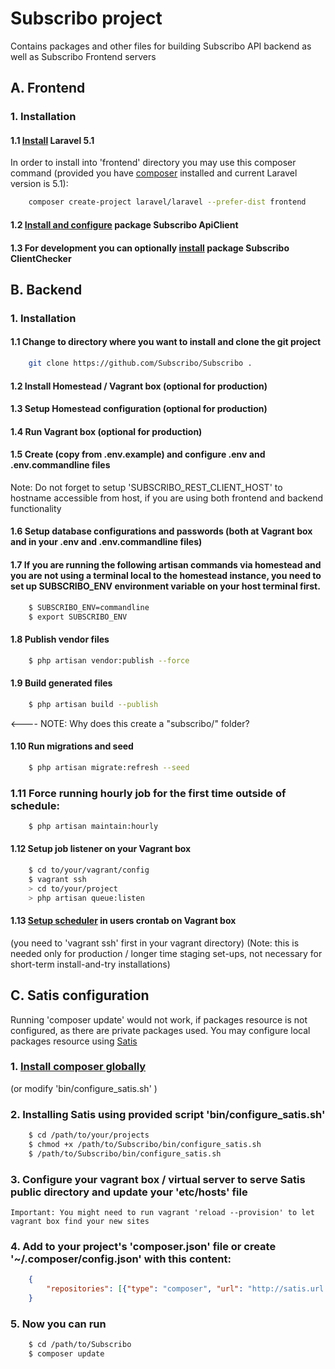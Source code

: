 # Subscribo project

Contains packages and other files for building Subscribo API backend as well as Subscribo Frontend servers

## A. Frontend

### 1. Installation

#### 1.1 [Install](http://laravel.com/docs/5.1/installation) Laravel 5.1

In order to install into 'frontend' directory you may use this composer command
(provided you have [composer](http://getcomposer.org) installed and current Laravel version is 5.1):

```sh
    composer create-project laravel/laravel --prefer-dist frontend
```

#### 1.2 [Install and configure](/vendor/subscribo/apiclient/README.md) package Subscribo ApiClient

#### 1.3 For development you can optionally [install](/vendor/subscribo/clientchecker/README.md) package Subscribo ClientChecker

## B. Backend

### 1. Installation

#### 1.1 Change to directory where you want to install and clone the git project

```sh
    git clone https://github.com/Subscribo/Subscribo .
```

#### 1.2 Install Homestead / Vagrant box (optional for production)

#### 1.3 Setup Homestead configuration (optional for production)

#### 1.4 Run Vagrant box (optional for production)

#### 1.5 Create (copy from .env.example) and configure .env and .env.commandline files
Note: Do not forget to setup 'SUBSCRIBO_REST_CLIENT_HOST' to hostname accessible from host,
if you are using both frontend and backend functionality

#### 1.6 Setup database configurations and passwords (both at Vagrant box and in your .env and .env.commandline files)

#### 1.7 If you are running the following artisan commands via homestead and you are not using a terminal local to the homestead instance, you need to set up SUBSCRIBO_ENV environment variable on your host terminal first.
```sh
    $ SUBSCRIBO_ENV=commandline
    $ export SUBSCRIBO_ENV
```
#### 1.8 Publish vendor files
```sh
    $ php artisan vendor:publish --force
```

#### 1.9 Build generated files
```sh
    $ php artisan build --publish
```

<---- NOTE: Why does this create a "subscribo/" folder? 


#### 1.10 Run migrations and seed
```sh
    $ php artisan migrate:refresh --seed
```

### 1.11 Force running hourly job for the first time outside of schedule:
```sh
    $ php artisan maintain:hourly
```

#### 1.12 Setup job listener on your Vagrant box
```sh
    $ cd to/your/vagrant/config
    $ vagrant ssh
    > cd to/your/project
    > php artisan queue:listen
```

#### 1.13 [Setup scheduler](http://laravel.com/docs/5.1/scheduling) in users crontab on Vagrant box
(you need to 'vagrant ssh' first in your vagrant directory)
(Note: this is needed only for production / longer time staging set-ups, not necessary for short-term install-and-try installations)

## C. Satis configuration

Running 'composer update' would not work, if packages resource is not configured, as there are private packages used.
You may configure local packages resource using [Satis](https://github.com/composer/satis)

### 1. [Install composer globally](https://getcomposer.org/doc/00-intro.md#globally)
(or modify 'bin/configure_satis.sh' )

### 2. Installing Satis using provided script 'bin/configure_satis.sh'

```sh
    $ cd /path/to/your/projects
    $ chmod +x /path/to/Subscribo/bin/configure_satis.sh
    $ /path/to/Subscribo/bin/configure_satis.sh
```

### 3. Configure your vagrant box / virtual server to serve Satis public directory and update your 'etc/hosts' file

    Important: You might need to run vagrant 'reload --provision' to let vagrant box find your new sites

### 4. Add to your project's 'composer.json' file or create '~/.composer/config.json' with this content:
```json
    {
        "repositories": [{"type": "composer", "url": "http://satis.url.you.provided.to.script"}]
    }
```

### 5. Now you can run
```sh
    $ cd /path/to/Subscribo
    $ composer update
```
